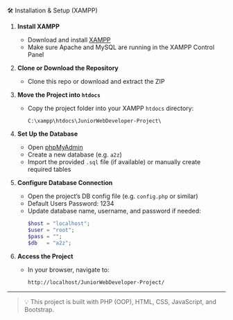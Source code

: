 🛠️ Installation & Setup (XAMPP)

1. **Install XAMPP**
   - Download and install [XAMPP](https://www.apachefriends.org/index.html)
   - Make sure Apache and MySQL are running in the XAMPP Control Panel

2. **Clone or Download the Repository**
   - Clone this repo or download and extract the ZIP

3. **Move the Project into `htdocs`**
   - Copy the project folder into your XAMPP `htdocs` directory:
     ```
     C:\xampp\htdocs\JuniorWebDeveloper-Project\
     ```

4. **Set Up the Database**
   - Open [phpMyAdmin](http://localhost/phpmyadmin)
   - Create a new database (e.g. `a2z`)
   - Import the provided `.sql` file (if available) or manually create required tables

5. **Configure Database Connection**
   - Open the project’s DB config file (e.g. `config.php` or similar)
   - Default Users Password: 1234
   - Update database name, username, and password if needed:
     ```php
     $host = "localhost";
     $user = "root";
     $pass = "";
     $db   = "a2z";
     ```

6. **Access the Project**
   - In your browser, navigate to:
     ```
     http://localhost/JuniorWebDeveloper-Project/
     ```

---

> 💡 This project is built with PHP (OOP), HTML, CSS, JavaScript, and Bootstrap.

